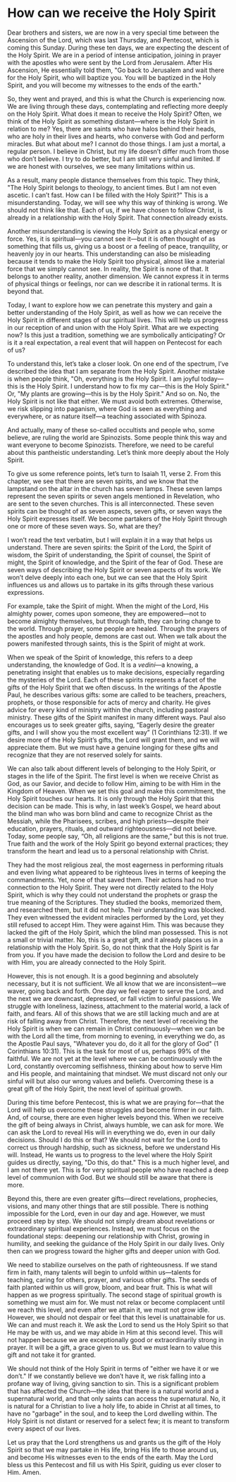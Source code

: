 # How can we receive the Holy Spirit

Dear brothers and sisters, we are now in a very special time between the Ascension of the Lord, which was last Thursday, and Pentecost, which is coming this Sunday. During these ten days, we are expecting the descent of the Holy Spirit. We are in a period of intense anticipation, joining in prayer with the apostles who were sent by the Lord from Jerusalem. After His Ascension, He essentially told them, "Go back to Jerusalem and wait there for the Holy Spirit, who will baptize you. You will be baptized in the Holy Spirit, and you will become my witnesses to the ends of the earth."

So, they went and prayed, and this is what the Church is experiencing now. We are living through these days, contemplating and reflecting more deeply on the Holy Spirit. What does it mean to receive the Holy Spirit? Often, we think of the Holy Spirit as something distant—where is the Holy Spirit in relation to me? Yes, there are saints who have halos behind their heads, who are holy in their lives and hearts, who converse with God and perform miracles. But what about me? I cannot do those things. I am just a mortal, a regular person. I believe in Christ, but my life doesn’t differ much from those who don’t believe. I try to do better, but I am still very sinful and limited. If we are honest with ourselves, we see many limitations within us.

As a result, many people distance themselves from this topic. They think, "The Holy Spirit belongs to theology, to ancient times. But I am not even ascetic. I can’t fast. How can I be filled with the Holy Spirit?" This is a misunderstanding. Today, we will see why this way of thinking is wrong. We should not think like that. Each of us, if we have chosen to follow Christ, is already in a relationship with the Holy Spirit. That connection already exists.

Another misunderstanding is viewing the Holy Spirit as a physical energy or force. Yes, it is spiritual—you cannot see it—but it is often thought of as something that fills us, giving us a boost or a feeling of peace, tranquility, or heavenly joy in our hearts. This understanding can also be misleading because it tends to make the Holy Spirit too physical, almost like a material force that we simply cannot see. In reality, the Spirit is none of that. It belongs to another reality, another dimension. We cannot express it in terms of physical things or feelings, nor can we describe it in rational terms. It is beyond that.

Today, I want to explore how we can penetrate this mystery and gain a better understanding of the Holy Spirit, as well as how we can receive the Holy Spirit in different stages of our spiritual lives. This will help us progress in our reception of and union with the Holy Spirit. What are we expecting now? Is this just a tradition, something we are symbolically anticipating? Or is it a real expectation, a real event that will happen on Pentecost for each of us?

To understand this, let’s take a closer look. On one end of the spectrum, I’ve described the idea that I am separate from the Holy Spirit. Another mistake is when people think, "Oh, everything is the Holy Spirit. I am joyful today—this is the Holy Spirit. I understand how to fix my car—this is the Holy Spirit." Or, "My plants are growing—this is by the Holy Spirit." And so on. No, the Holy Spirit is not like that either. We must avoid both extremes. Otherwise, we risk slipping into paganism, where God is seen as everything and everywhere, or as nature itself—a teaching associated with Spinoza.

And actually, many of these so-called occultists and people who, some believe, are ruling the world are Spinozists. Some people think this way and want everyone to become Spinozists. Therefore, we need to be careful about this pantheistic understanding. Let’s think more deeply about the Holy Spirit.

To give us some reference points, let’s turn to Isaiah 11, verse 2. From this chapter, we see that there are seven spirits, and we know that the lampstand on the altar in the church has seven lamps. These seven lamps represent the seven spirits or seven angels mentioned in Revelation, who are sent to the seven churches. This is all interconnected. These seven spirits can be thought of as seven aspects, seven gifts, or seven ways the Holy Spirit expresses itself. We become partakers of the Holy Spirit through one or more of these seven ways. So, what are they?

I won’t read the text verbatim, but I will explain it in a way that helps us understand. There are seven spirits: the Spirit of the Lord, the Spirit of wisdom, the Spirit of understanding, the Spirit of counsel, the Spirit of might, the Spirit of knowledge, and the Spirit of the fear of God. These are seven ways of describing the Holy Spirit or seven aspects of its work. We won’t delve deeply into each one, but we can see that the Holy Spirit influences us and allows us to partake in its gifts through these various expressions.

For example, take the Spirit of might. When the might of the Lord, His almighty power, comes upon someone, they are empowered—not to become almighty themselves, but through faith, they can bring change to the world. Through prayer, some people are healed. Through the prayers of the apostles and holy people, demons are cast out. When we talk about the powers manifested through saints, this is the Spirit of might at work.

When we speak of the Spirit of knowledge, this refers to a deep understanding, the knowledge of God. It is a *vedini*—a knowing, a penetrating insight that enables us to make decisions, especially regarding the mysteries of the Lord. Each of these spirits represents a facet of the gifts of the Holy Spirit that we often discuss. In the writings of the Apostle Paul, he describes various gifts: some are called to be teachers, preachers, prophets, or those responsible for acts of mercy and charity. He gives advice for every kind of ministry within the church, including pastoral ministry. These gifts of the Spirit manifest in many different ways. Paul also encourages us to seek greater gifts, saying, “Eagerly desire the greater gifts, and I will show you the most excellent way” (1 Corinthians 12:31). If we desire more of the Holy Spirit’s gifts, the Lord will grant them, and we will appreciate them. But we must have a genuine longing for these gifts and recognize that they are not reserved solely for saints.

We can also talk about different levels of belonging to the Holy Spirit, or stages in the life of the Spirit. The first level is when we receive Christ as God, as our Savior, and decide to follow Him, aiming to be with Him in the Kingdom of Heaven. When we set this goal and make this commitment, the Holy Spirit touches our hearts. It is only through the Holy Spirit that this decision can be made. This is why, in last week’s Gospel, we heard about the blind man who was born blind and came to recognize Christ as the Messiah, while the Pharisees, scribes, and high priests—despite their education, prayers, rituals, and outward righteousness—did not believe. Today, some people say, “Oh, all religions are the same,” but this is not true. True faith and the work of the Holy Spirit go beyond external practices; they transform the heart and lead us to a personal relationship with Christ.

They had the most religious zeal, the most eagerness in performing rituals and even living what appeared to be righteous lives in terms of keeping the commandments. Yet, none of that saved them. Their actions had no true connection to the Holy Spirit. They were not directly related to the Holy Spirit, which is why they could not understand the prophets or grasp the true meaning of the Scriptures. They studied the books, memorized them, and researched them, but it did not help. Their understanding was blocked. They even witnessed the evident miracles performed by the Lord, yet they still refused to accept Him. They were against Him. This was because they lacked the gift of the Holy Spirit, which the blind man possessed. This is not a small or trivial matter. No, this is a great gift, and it already places us in a relationship with the Holy Spirit. So, do not think that the Holy Spirit is far from you. If you have made the decision to follow the Lord and desire to be with Him, you are already connected to the Holy Spirit.

However, this is not enough. It is a good beginning and absolutely necessary, but it is not sufficient. We all know that we are inconsistent—we waver, going back and forth. One day we feel eager to serve the Lord, and the next we are downcast, depressed, or fall victim to sinful passions. We struggle with loneliness, laziness, attachment to the material world, a lack of faith, and fears. All of this shows that we are still lacking much and are at risk of falling away from Christ. Therefore, the next level of receiving the Holy Spirit is when we can remain in Christ continuously—when we can be with the Lord all the time, from morning to evening, in everything we do, as the Apostle Paul says, "Whatever you do, do it all for the glory of God" (1 Corinthians 10:31). This is the task for most of us, perhaps 99% of the faithful. We are not yet at the level where we can be continuously with the Lord, constantly overcoming selfishness, thinking about how to serve Him and His people, and maintaining that mindset. We must discard not only our sinful will but also our wrong values and beliefs. Overcoming these is a great gift of the Holy Spirit, the next level of spiritual growth.

During this time before Pentecost, this is what we are praying for—that the Lord will help us overcome these struggles and become firmer in our faith. And, of course, there are even higher levels beyond this. When we receive the gift of being always in Christ, always humble, we can ask for more. We can ask the Lord to reveal His will in everything we do, even in our daily decisions. Should I do this or that? We should not wait for the Lord to correct us through hardship, such as sickness, before we understand His will. Instead, He wants us to progress to the level where the Holy Spirit guides us directly, saying, "Do this, do that." This is a much higher level, and I am not there yet. This is for very spiritual people who have reached a deep level of communion with God. But we should still be aware that there is more.

Beyond this, there are even greater gifts—direct revelations, prophecies, visions, and many other things that are still possible. There is nothing impossible for the Lord, even in our day and age. However, we must proceed step by step. We should not simply dream about revelations or extraordinary spiritual experiences. Instead, we must focus on the foundational steps: deepening our relationship with Christ, growing in humility, and seeking the guidance of the Holy Spirit in our daily lives. Only then can we progress toward the higher gifts and deeper union with God.

We need to stabilize ourselves on the path of righteousness. If we stand firm in faith, many talents will begin to unfold within us—talents for teaching, caring for others, prayer, and various other gifts. The seeds of faith planted within us will grow, bloom, and bear fruit. This is what will happen as we progress spiritually. The second stage of spiritual growth is something we must aim for. We must not relax or become complacent until we reach this level, and even after we attain it, we must not grow idle. However, we should not despair or feel that this level is unattainable for us. We can and must reach it. We ask the Lord to send us the Holy Spirit so that He may be with us, and we may abide in Him at this second level. This will not happen because we are exceptionally good or extraordinarily strong in prayer. It will be a gift, a grace given to us. But we must learn to value this gift and not take it for granted.

We should not think of the Holy Spirit in terms of "either we have it or we don’t." If we constantly believe we don’t have it, we risk falling into a profane way of living, giving sanction to sin. This is a significant problem that has affected the Church—the idea that there is a natural world and a supernatural world, and that only saints can access the supernatural. No, it is natural for a Christian to live a holy life, to abide in Christ at all times, to have no "garbage" in the soul, and to keep the Lord dwelling within. The Holy Spirit is not distant or reserved for a select few; it is meant to transform every aspect of our lives.

Let us pray that the Lord strengthens us and grants us the gift of the Holy Spirit so that we may partake in His life, bring His life to those around us, and become His witnesses even to the ends of the earth. May the Lord bless us this Pentecost and fill us with His Spirit, guiding us ever closer to Him. Amen.

